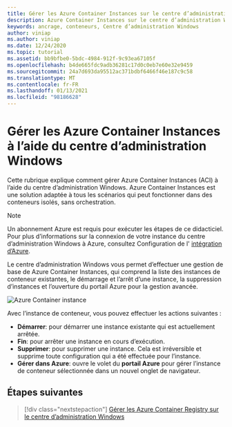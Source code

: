 ```yaml
---
title: Gérer les Azure Container Instances sur le centre d’administration Windows
description: Azure Container Instances sur le centre d’administration Windows
keywords: ancrage, conteneurs, Centre d’administration Windows
author: viniap
ms.author: viniap
ms.date: 12/24/2020
ms.topic: tutorial
ms.assetid: bb9bfbe0-5bdc-4984-912f-9c93ea67105f
ms.openlocfilehash: b4de665fdc9adb36281c17d0c0eb7e60e32e9459
ms.sourcegitcommit: 24a7d693da95512ac371bdbf6466f46e187c9c58
ms.translationtype: MT
ms.contentlocale: fr-FR
ms.lasthandoff: 01/13/2021
ms.locfileid: "98186628"
---
```

# <a name="manage-azure-container-instances-using-windows-admin-center"></a>Gérer les Azure Container Instances à l’aide du centre d’administration Windows

Cette rubrique explique comment gérer Azure Container Instances (ACI) à l’aide du centre d’administration Windows. Azure Container Instances est une solution adaptée à tous les scénarios qui peut fonctionner dans des conteneurs isolés, sans orchestration.

>[!Note]
>Un abonnement Azure est requis pour exécuter les étapes de ce didacticiel. Pour plus d’informations sur la connexion de votre instance du centre d’administration Windows à Azure, consultez Configuration de l' [intégration d’Azure](https://docs.microsoft.com/windows-server/manage/windows-admin-center/azure/azure-integration).

Le centre d’administration Windows vous permet d’effectuer une gestion de base de Azure Container Instances, qui comprend la liste des instances de conteneur existantes, le démarrage et l’arrêt d’une instance, la suppression d’instances et l’ouverture du portail Azure pour la gestion avancée.

![Azure Container instance](./media/WAC-ACI.png)

Avec l’instance de conteneur, vous pouvez effectuer les actions suivantes :

- **Démarrer**: pour démarrer une instance existante qui est actuellement arrêtée.
- **Fin**: pour arrêter une instance en cours d’exécution.
- **Supprimer**: pour supprimer une instance. Cela est irréversible et supprime toute configuration qui a été effectuée pour l’instance.
- **Gérer dans Azure**: ouvre le volet du **portail Azure** pour gérer l’instance de conteneur sélectionnée dans un nouvel onglet de navigateur.

## <a name="next-steps"></a>Étapes suivantes

> [!div class="nextstepaction"]
> [Gérer les Azure Container Registry sur le centre d’administration Windows](./wac-acr.md)